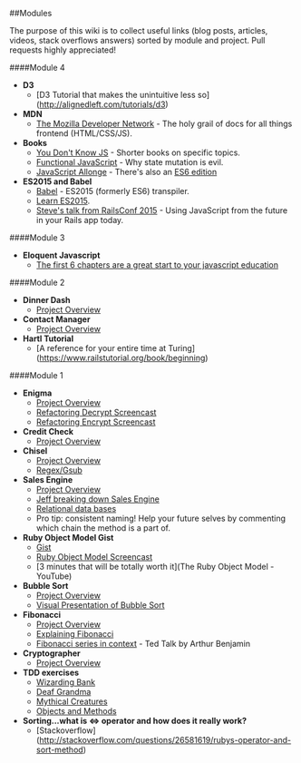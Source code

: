 ##Modules 

The purpose of this wiki is to collect useful links (blog posts, articles, videos, stack overflows answers) sorted by
module and project. Pull requests highly appreciated! 

####Module 4
* **D3**
  - [D3 Tutorial that makes the unintuitive less so] (http://alignedleft.com/tutorials/d3)
* **MDN**
  - [The Mozilla Developer Network](https://developer.mozilla.org/en-US/) - The holy grail of docs for all things frontend (HTML/CSS/JS).
* **Books**
  - [You Don't Know JS](https://github.com/getify/You-Dont-Know-JS) - Shorter books on specific topics.
  - [Functional JavaScript](http://www.amazon.com/Functional-JavaScript-Introducing-Programming-Underscore-js/dp/1449360726) - Why state mutation is evil.
  - [JavaScript Allonge](https://leanpub.com/javascript-allonge/) - There's also an [ES6 edition](https://leanpub.com/javascriptallongesix/read)
* **ES2015 and Babel**
  - [Babel](http://babeljs.io) - ES2015 (formerly ES6) transpiler.
  - [Learn ES2015](https://babeljs.io/docs/learn-es2015/).
  - [Steve's talk from RailsConf 2015](http://www.stevekinney.net/speaking/2015/4/railsconf) - Using JavaScript from the future in your Rails app today.

####Module 3
* **Eloquent Javascript**
  - [The first 6 chapters are a great start to your javascript education](http://eloquentjavascript.net/)


####Module 2
* **Dinner Dash**
  - [Project Overview](http://tutorials.jumpstartlab.com/projects/dinner_dash.html)
* **Contact Manager** 
  - [Project Overview](http://tutorials.jumpstartlab.com/projects/contact_manager.html)
* **Hartl Tutorial**
  - [A reference for your entire time at Turing] (https://www.railstutorial.org/book/beginning)

####Module 1
* **Enigma**
  - [Project Overview](https://github.com/turingschool/enigma)
  - [Refactoring Decrypt Screencast](https://s3.amazonaws.com/josh.cheek/screencasts/Enigma-decryption.mp4)
  - [Refactoring Encrypt Screencast](https://s3.amazonaws.com/josh.cheek/screencasts/Enigma-refactor-encryption-2.mp4)
* **Credit Check**
  - [Project Overview](https://github.com/turingschool/challenges/blob/master/credit_check.markdown)
* **Chisel**
  - [Project Overview](https://github.com/JumpstartLab/curriculum/blob/master/source/projects/chisel.markdown)
  - [Regex/Gsub](http://stackoverflow.com/questions/3699459/conditionally-strip-html-node-regexp-gsub)
* **Sales Engine**
  - [Project Overview](http://tutorials.jumpstartlab.com/projects/sales_engine.html)
  - [Jeff breaking down Sales Engine](https://vimeo.com/117419652)
  - [Relational data bases](https://www.youtube.com/watch?v=NvrpuBAMddw)
  - Pro tip: consistent naming! Help your future selves by commenting which chain the method is a part of.  
* **Ruby Object Model Gist**
  - [Gist](https://gist.github.com/JoshCheek/8ea9796b823e8fbbc019)
  - [Ruby Object Model Screencast](https://s3.amazonaws.com/josh.cheek/screencasts/object-model-bindings-locals-the-stack.mp4)
  - [3 minutes that will be totally worth it](The Ruby Object Model - YouTube)
* **Bubble Sort**
  - [Project Overview](https://github.com/turingschool/challenges/blob/master/bubble_sort.markdown)
  - [Visual Presentation of Bubble Sort](https://www.youtube.com/watch?v=lyZQPjUT5B4)
* **Fibonacci** 
  - [Project Overview](https://github.com/turingschool/challenges/blob/master/fibber.markdown)
  - [Explaining Fibonacci](https://www.youtube.com/watch?v=HsoStYDLy20)
  - [Fibonacci series in context](https://www.youtube.com/watch?v=SjSHVDfXHQ4) - Ted Talk by Arthur Benjamin
* **Cryptographer**
  - [Project Overview](https://github.com/turingschool/challenges/blob/master/cryptographer.markdown)
* **TDD exercises**
  - [Wizarding Bank](https://github.com/turingschool/challenges/blob/master/wizarding_bank.markdown)
  - [Deaf Grandma](https://github.com/turingschool/challenges/blob/master/deaf_grandma.markdown)
  - [Mythical Creatures](https://github.com/turingschool/ruby-exercises/tree/master/mythical-creatures)
  - [Objects and Methods](https://github.com/turingschool/ruby-exercises/tree/master/objects-and-methods)
* **Sorting...what is <=> operator and how does it really work?**
  - [Stackoverflow] (http://stackoverflow.com/questions/26581619/rubys-operator-and-sort-method)
